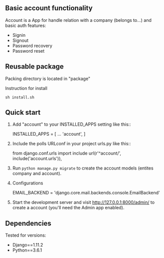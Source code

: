 Basic account functionality
--------------------------

Account is a App for handle relation with a company (belongs to...) and basic auth features:

* Signin
* Signout
* Password recovery
* Password reset


Reusable package
---------------

Packing directory is located in "package"

Instruction for install

`sh install.sh`


Quick start
-----------

1. Add "account" to your INSTALLED_APPS setting like this::

    INSTALLED_APPS = [
        ...
        'account',
    ]

2. Include the polls URLconf in your project urls.py like this::

    from django.conf.urls import include
    url(r'^account/', include('account.urls')),

3. Run `python manage.py migrate` to create the account models (entites company and account).

4. Configurations

    EMAIL_BACKEND = 'django.core.mail.backends.console.EmailBackend'

5. Start the development server and visit http://127.0.0.1:8000/admin/
   to create a account (you'll need the Admin app enabled).


Dependencies
------------
Tested for versions:

* Django==1.11.2
* Python==3.6.1